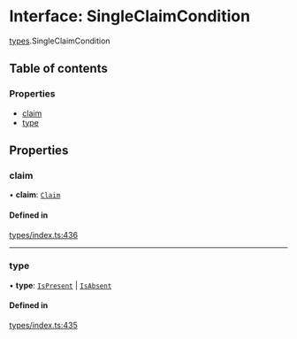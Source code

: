 # Interface: SingleClaimCondition

[types](../wiki/types).SingleClaimCondition

## Table of contents

### Properties

- [claim](../wiki/types.SingleClaimCondition#claim)
- [type](../wiki/types.SingleClaimCondition#type)

## Properties

### claim

• **claim**: [`Claim`](../wiki/types#claim)

#### Defined in

[types/index.ts:436](https://github.com/PolymeshAssociation/polymesh-sdk/blob/31fdce23/src/types/index.ts#L436)

___

### type

• **type**: [`IsPresent`](../wiki/types.ConditionType#ispresent) \| [`IsAbsent`](../wiki/types.ConditionType#isabsent)

#### Defined in

[types/index.ts:435](https://github.com/PolymeshAssociation/polymesh-sdk/blob/31fdce23/src/types/index.ts#L435)

